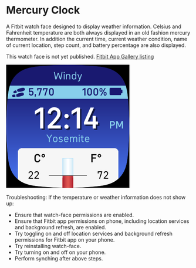 # Mercury Clock
A Fitbit watch face designed to display weather information. Celsius and Fahrenheit temperature are both always displayed in an old fashion mercury thermometer. In addition the current time, current weather condition, name of current location, step count, and battery percentage are also displayed. 

This watch face is not yet published. [Fitbit App Gallery listing](https://gallery.fitbit.com/details/5ea66f1d-5f08-44ba-bb91-6b4fb04d558f?key=f124478e-395e-4a30-8a00-f8971d1e053e) 

![screenshot](Screenshot.png)

Troubleshooting: If the temperature or weather information does not show up: 
- Ensure that watch-face permissions are enabled. 
- Ensure that Fitbit app permissions on phone, including location services and background refresh, are enabled. 
- Try toggling on and off location services and background refresh permissions for Fitbit app on your phone. 
- Try reinstalling watch-face. 
- Try turning on and off on your phone. 
- Perform synching after above steps.

